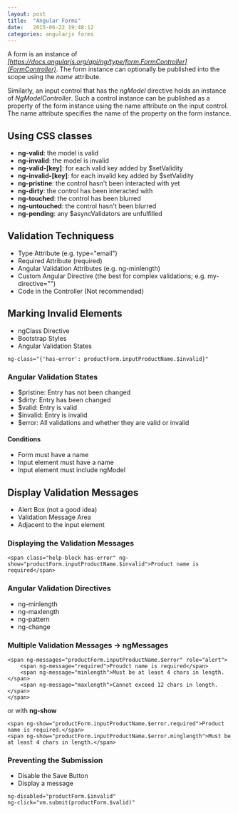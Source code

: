 ```yaml
---
layout: post
title:  "Angular Forms"
date:   2015-06-22 19:48:12
categories: angularjs forms
---
```

A form is an instance of *[https://docs.angularjs.org/api/ng/type/form.FormController](FormController)*. The form instance can optionally be published into the scope using the *name* attribute.

Similarly, an input control that has the *ngModel* directive holds an instance of *NgModelController*. Such a control instance can be published as a property of the form instance using the name attribute on the input control. The name attribute specifies the name of the property on the form instance.

## Using CSS classes

* **ng-valid**: the model is valid
* **ng-invalid**: the model is invalid
* **ng-valid-[key]**: for each valid key added by $setValidity
* **ng-invalid-[key]**: for each invalid key added by $setValidity
* **ng-pristine**: the control hasn't been interacted with yet
* **ng-dirty**: the control has been interacted with
* **ng-touched**: the control has been blurred
* **ng-untouched**: the control hasn't been blurred
* **ng-pending**: any $asyncValidators are unfulfilled

## Validation Techniquess

* Type Attribute (e.g. type="email")
* Required Attribute (required)
* Angular Validation Attributes (e.g. ng-minlength)
* Custom Angular Directive (the best for complex validations; e.g. my-directive="")
* Code in the Controller (Not recommended)

## Marking Invalid Elements

* ngClass Directive
* Bootstrap Styles
* Angular Validation States

```
ng-class="{'has-error': productForm.inputProductName.$invalid}"
```

### Angular Validation States

* $pristine: Entry has not been changed
* $dirty: Entry has been changed
* $valid: Entry is valid
* $invalid: Entry is invalid
* $error: All validations and whether they are valid or invalid

#### Conditions

* Form must have a name
* Input element must have a name
* Input element must include ngModel

## Display Validation Messages

* Alert Box (not a good idea)
* Validation Message Area
* Adjacent to the input element

### Displaying the Validation Messages

```
<span class="help-block has-error" ng-show="productForm.inputProductName.$invalid">Product name is required</span>
```

### Angular Validation Directives

* ng-minlength
* ng-maxlength
* ng-pattern
* ng-change

### Multiple Validation Messages -> ngMessages

```
<span ng-messages="productForm.inputProductName.$error" role="alert">
    <span ng-message="required">Proudct name is required</span>
    <span ng-message="minlength">Must be at least 4 chars in length.</span>
    <span ng-message="maxlength">Cannot exceed 12 chars in length.</span>
</span>
```

or with **ng-show**

```
<span ng-show="productForm.inputProductName.$error.required">Product name is required.</span>
<span ng-show="productForm.inputProductName.$error.minglength">Must be at least 4 chars in length.</span>
```

### Preventing the Submission

* Disable the Save Button
* Display a message

```
ng-disabled="productForm.$invalid"
ng-click="vm.submit(productForm.$valid)"
```

